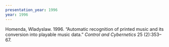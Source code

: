```yaml
---
presentation_year: 1996
year: 1996
---
```


Homenda, Wladyslaw. 1996. “Automatic recognition of printed music and its conversion into playable music data.” <i>Control and Cybernetics</i> 25 (2):353–67.